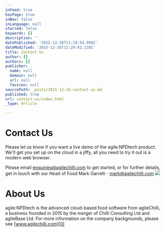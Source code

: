 ```yaml
---
inFeed: true
hasPage: true
inNav: false
inLanguage: null
starred: false
keywords: []
description: ''
datePublished: '2015-12-26T11:29:54.998Z'
dateModified: '2015-12-26T11:29:42.110Z'
title: Contact Us
author: []
authors: []
publisher:
  name: null
  domain: null
  url: null
  favicon: null
sourcePath: _posts/2015-12-26-contact-us.md
published: true
url: contact-us/index.html
_type: Article

---
```

# Contact Us

Please let us know if you want a live demo of the agile:NPDtech product. We'll get you set up on the cloud in a jiffy, all you need to try it out is a modern web browser.

Please email enquiries@agilechilli.com to get started, or for further details, get in touch with our Head of Food Mark Garrett - mark@agilechilli.com
![](https://the-grid-user-content.s3-us-west-2.amazonaws.com/11289ef7-f473-49a3-9b27-385e0e416a3e.jpg)

# About Us

agile:NPDtech is the advanced cloud-based food software from agileChilli,  a business founded in 2015 by the merger of Chilli Consulting  Ltd and agileBase Ltd. For more information on the company backgrounds, please see [www.agilechilli.com][0]

[0]: http://www.agilechilli.com/
